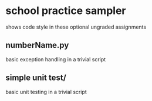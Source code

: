 # school practice sampler
shows code style in these optional ungraded assignments

## numberName.py
basic exception handling in a trivial script

## simple unit test/
basic unit testing in a trivial script
